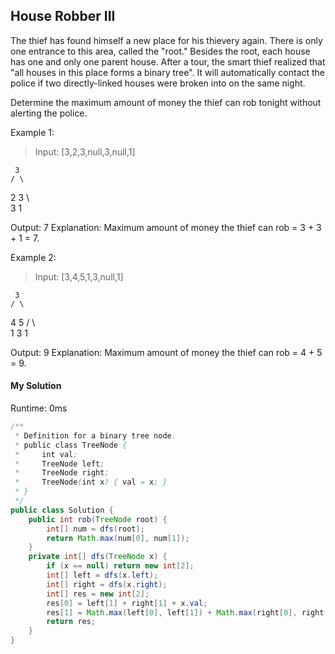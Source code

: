## House Robber III

The thief has found himself a new place for his thievery again. There is only one entrance to this area, called the "root." Besides the root, each house has one and only one parent house. After a tour, the smart thief realized that "all houses in this place forms a binary tree". It will automatically contact the police if two directly-linked houses were broken into on the same night.

Determine the maximum amount of money the thief can rob tonight without alerting the police.

Example 1:

>Input: [3,2,3,null,3,null,1]
>
     3
    / \
   2   3
    \   \
     3   1
>
Output: 7
Explanation: Maximum amount of money the thief can rob = 3 + 3 + 1 = 7.

Example 2:

>Input: [3,4,5,1,3,null,1]
>
     3
    / \
   4   5
  / \   \
 1   3   1
>
Output: 9
Explanation: Maximum amount of money the thief can rob = 4 + 5 = 9.


#### My Solution

Runtime: 0ms

```Java
/**
 * Definition for a binary tree node.
 * public class TreeNode {
 *     int val;
 *     TreeNode left;
 *     TreeNode right;
 *     TreeNode(int x) { val = x; }
 * }
 */
public class Solution {
    public int rob(TreeNode root) {
        int[] num = dfs(root);
        return Math.max(num[0], num[1]);
    }
    private int[] dfs(TreeNode x) {
        if (x == null) return new int[2];
        int[] left = dfs(x.left);
        int[] right = dfs(x.right);
        int[] res = new int[2];
        res[0] = left[1] + right[1] + x.val;
        res[1] = Math.max(left[0], left[1]) + Math.max(right[0], right[1]);
        return res;
    }
}
```
